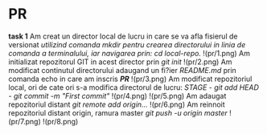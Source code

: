 # PR
**task 1**
Am creat un director local de lucru in care se va afla fisierul de versionat
_utilizind comanda mkdir pentru crearea directorului in linia de comanda a terminalului, iar navigarea prin: cd local-repo._
!(pr/1.png)
Am initializat repozitorul GIT in acest director prin *git init*
!(pr/2.png)
Am modificat continutul directorului adaugand un fi?ier *README.md* prin comanda echo in care am inscris ***PR***
!(pr/3.png)
Am modificat repozitoriul local, ori de cate ori s-a modifica directorul de lucru:
*STAGE - git add*
*HEAD - git commit -m "First commit"*
!(pr/4.png)
!(pr/5.png)
Am adaugat repozitoriul distant *git remote add origin...* 
!(pr/6.png)
Am reinnoit repozitoriul distant origin, ramura master *git push -u origin master*
!(pr/7.png)
!(pr/8.png)